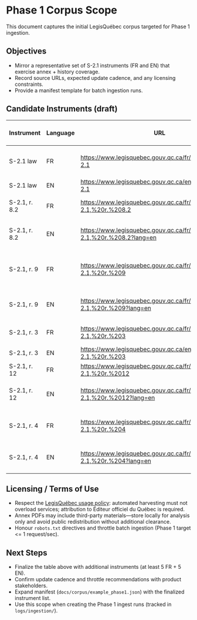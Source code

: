 # Phase 1 Corpus Scope

This document captures the initial LegisQuébec corpus targeted for Phase 1 ingestion.

## Objectives
- Mirror a representative set of S-2.1 instruments (FR and EN) that exercise annex + history coverage.
- Record source URLs, expected update cadence, and any licensing constraints.
- Provide a manifest template for batch ingestion runs.

## Candidate Instruments (draft)
| Instrument | Language | URL | Update Cadence (est.) | Notes |
|------------|----------|-----|-----------------------|-------|
| S-2.1 law | FR | https://www.legisquebec.gouv.qc.ca/fr/document/lc/S-2.1 | Monthly | Frequently amended; rich history sidecars |
| S-2.1 law | EN | https://www.legisquebec.gouv.qc.ca/en/document/lc/S-2.1 | Monthly | English mirror |
| S-2.1, r. 8.2 | FR | https://www.legisquebec.gouv.qc.ca/fr/document/rc/S-2.1,%20r.%208.2 | Quarterly | Annex-heavy regulation |
| S-2.1, r. 8.2 | EN | https://www.legisquebec.gouv.qc.ca/fr/document/rc/S-2.1,%20r.%208.2?lang=en | Quarterly | English mirror (served via `?lang=en`) |
| S-2.1, r. 9 | FR | https://www.legisquebec.gouv.qc.ca/fr/document/rc/S-2.1,%20r.%209 | Semi-annual | Historical versions spanning multiple years |
| S-2.1, r. 9 | EN | https://www.legisquebec.gouv.qc.ca/fr/document/rc/S-2.1,%20r.%209?lang=en | Semi-annual | English mirror (served via `?lang=en`) |
| S-2.1, r. 3 | FR | https://www.legisquebec.gouv.qc.ca/fr/document/rc/S-2.1,%20r.%203 | Annual | Occupational health references |
| S-2.1, r. 3 | EN | https://www.legisquebec.gouv.qc.ca/en/document/rc/S-2.1,%20r.%203 | Annual | English mirror |
| S-2.1, r. 12 | FR | https://www.legisquebec.gouv.qc.ca/fr/document/rc/S-2.1,%20r.%2012 | As needed | Contains annex PDFs |
| S-2.1, r. 12 | EN | https://www.legisquebec.gouv.qc.ca/fr/document/rc/S-2.1,%20r.%2012?lang=en | As needed | English mirror (served via `?lang=en`) |
| S-2.1, r. 4 | FR | https://www.legisquebec.gouv.qc.ca/fr/document/rc/S-2.1,%20r.%204 | Annual | Safety code sections referenced by CSA |
| S-2.1, r. 4 | EN | https://www.legisquebec.gouv.qc.ca/fr/document/rc/S-2.1,%20r.%204?lang=en | Annual | English mirror (served via `?lang=en`) |

## Licensing / Terms of Use
- Respect the [LegisQuébec usage policy](https://www.legisquebec.gouv.qc.ca/fr/aide/conditions-d-utilisation): automated harvesting must not overload services; attribution to Éditeur officiel du Québec is required.
- Annex PDFs may include third-party materials—store locally for analysis only and avoid public redistribution without additional clearance.
- Honour `robots.txt` directives and throttle batch ingestion (Phase 1 target <= 1 request/sec).

## Next Steps
- Finalize the table above with additional instruments (at least 5 FR + 5 EN).
- Confirm update cadence and throttle recommendations with product stakeholders.
- Expand manifest (`docs/corpus/example_phase1.json`) with the finalized instrument list.
- Use this scope when creating the Phase 1 ingest runs (tracked in `logs/ingestion/`).
